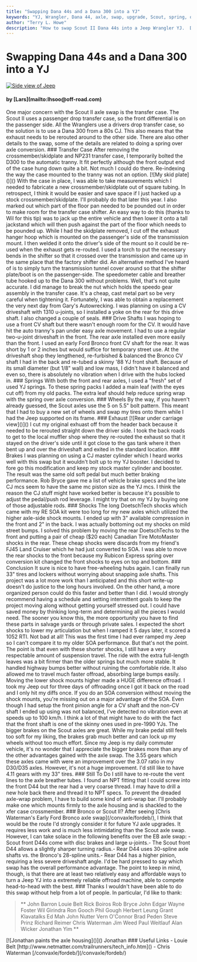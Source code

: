 ```yaml
---
title: "Swapping Dana 44s and a Dana 300 into a YJ"
keywords: "YJ, Wrangler, Dana 44, axle, swap, upgrade, Scout, spring, over, axle, SOA"
author: "Terry L. Howe"
description: "How to swap Scout II Dana 44s into a Jeep Wrangler YJ.  Details on how to do a spring over on a Wrangler YJ at the same time."
---
```


# Swapping Dana 44s and a Dana 300 into a YJ
[![Side view of Jeep]()]()
<H4>by [Lars](mailto:lhsoo@off-road.com)</H4>
One major concern with the Scout II axle swap is the transfer case.
The Scout II uses a passenger drop transfer case, so the front
differential is on the passenger side.  All the Wranglers use a
drivers drop transfer case, so the solution is to use a Dana 300
from a 80s CJ.  This also means that the exhaust needs to be
rerouted around to the other side.  There are also other details
to the swap, some of the details are related to doing a spring
over axle conversion.
### Transfer Case
After removing the crossmember/skidplate and NP231 transfer case,
I temporarily bolted the D300 to the automatic tranny.  It fit
perfectly although the front output end of the case hung down
quite a bit.  Not much I could do there.  Re-indexing the way
the case mounted to the tranny was not an option.
[![My skid plate]()]()
With the case in place, I was able to take measurements
which I needed to fabricate a new crossmember/skidplate out
of square tubing.  In retrospect, I think it would be easier
and save space if I just hacked up a stock
crossmember/skidplate.  I'll probably do that later this
year.
I also marked out which part of the floor pan needed
to be pounded out in order to make room for the transfer
case shifter.  An easy way to do this (thanks to Wil for
this tip) was to jack up the entire vehicle and then lower
it onto a tall jackstand which will then push against the
part of the floor which needs to be pounded up.
While I had the skidplate removed, I cut off the exhaust hanger hoop
which is mounted on the passenger's side of the transmission
mount.  I then welded it onto the driver's side of the mount
so it could be re-used when the exhaust gets re-routed.
I used a torch to put the necessary bends in the shifter so
that it crossed over the transmission and came up in the
same place that the factory shifter did.  An alternative
method I've heard of is to simply turn the transmission
tunnel cover around so that the shifter plate/boot is on the
passenger-side.
The speedometer cable and breather tube hooked up to the
Dana 300 without problems.  Well, that's not quite accurate.
I did manage to break the nut which holds the speedo gear
assembly in the transfer case.  It's a cheap, cast metal
part so be very careful when tightening it.  Fortunately, I
was able to obtain a replacement the very next day from
Gary's Autowrecking.
I was planning on using a CV driveshaft with 1310 u-joints,
so I installed a yoke on the rear for this drive shaft.  I
also changed a couple of seals.
### Drive Shafts
I was hoping to use a front CV shaft but there wasn't enough
room for the CV.  It would have hit the auto tranny's pan
under easy axle movement.  I had to use a regular
two-u-joint driveshaft in the front.
The rear axle installed even more easily than the front.  I
used an early Ford Bronco front CV shaft for the rear.  It
was short by 1 or 2 inches but would suffice for temporary
street use.
At the driveshaft shop they lengthened, re-furbished & balanced the
Bronco CV shaft I had in the back and re-tubed a skinny '88 YJ front
shaft.  Because of its small diameter (but 1/8" wall) and low mass,
I didn't have it balanced and even so, there is absolutely no
vibration when I drive with the hubs locked in.
### Springs
With both the front and rear axles, I used a "fresh" set of
used YJ springs.  To these spring packs I added a main leaf
(with the eyes cut off) from my old packs.  The extra leaf
should help reduce spring wrap with the spring over axle
conversion.
### Wheels
By the way, if you haven't already guessed, the Scout axles
use the 5 on 5.5" bolt pattern.  This meant that I had to
buy a new set of wheels and swap my tires onto them while I
had the Jeep supported on its frame.
### Exhaust
[![Rear under carriage view]()]()
I cut my original exhuast off from the header back because
it needed to be rerouted straight down the driver side.
I took the back roads to get to the local muffler shop where
they re-routed the exhaust so that it stayed on the driver's
side until it got close to the gas tank where it then bent
up and over the driveshaft and exited in the standard
location.
### Brakes
I was planning on using a CJ master cylinder which I heard
works well with this swap but it wouldn't bolt up to my YJ
booster.  I decided to fore go this modification and keep my
stock master cylinder and booster.  The result was the same
old soft pedal but much better braking performance.
Rob Bryce gave me a list of vehicle brake specs and the late
CJ mcs seem to have the same mc piston size as the YJ mcs.
I think the reason the CJ stuff might have worked better
is because it's possible to adjust the pedal/push rod leverage.
I might try that on my YJ by buying one of those adjustable rods.
### Shocks
The long DoetschTech shocks which came with my RE SOA kit
were too long for my new axles which utilized the higher
axle-side shock mounts.  I ended up with 3" available
compression in the front and 2" in the back.  I was actually
bottoming out my shocks on mild street bumps.  I solved this
problem by moving the rear DoetschTechs to the front and
putting a pair of cheap ($20 each) Canadian Tire MotoMaster
shocks in the rear.  These cheap shocks were discards from
my friend's FJ45 Land Cruiser which he had just converted to
SOA.  I was able to move the rear shocks to the front because
my Rubicon Express spring over conversion kit changed the
front shocks to eyes on top and bottom.
### Conclusion
It sure is nice to have free-wheeling
hubs again.  I can finally run 33" tires and lockers
without worrying about snapping axle shafts.
This project was a lot more work than I anticipated and this
short write-up doesn't do justice to the long hours
involved.  On the other hand, a more organized person could
do this faster and better than I did.
I would strongly
recommend having a schedule and setting intermittent goals
to keep the project moving along without getting yourself
stressed out.  I could have saved money by thinking
long-term and determining all the pieces I would need.  The
sooner you know this, the more opportunity you have to find
these parts in salvage yards or through private sales.
I expected the short shocks to lower my articulation but
when I ramped it 5 days later, it scored a 1052 RTI.  Not
bad at all!  This was the first time I had ever ramped my
Jeep so I can't compare it to my older SOA performance.  But
that's not the point.  The point is that even with these
shorter shocks, I still have a very respectable amount of
suspension travel.
The ride with the extra full-length leaves was a bit firmer
than the older springs but much more stable.  It handled
highway bumps better without ruining the comfortable ride.
It also allowed me to travel much faster offroad, absorbing
large bumps easily.
Moving the lower shock mounts higher made a HUGE difference
offroad.  I took my Jeep out for three days of offroading
once I got it back on the road and I only hit my diffs once.
If you do an SOA conversion without moving the shock mounts,
you're missing out on a major advantage of the SOA.
Even though I had setup the front pinion angle for a CV
shaft and the non-CV shaft I ended up using was not
balanced, I've detected no vibration even at speeds up to
100 km/h.  I think a lot of that might have to do with the
fact that the front shaft is one of the skinny ones used in
pre-1990 YJs.
The bigger brakes on the Scout axles are great.  While my
brake pedal still feels too soft for my liking, the brakes
grab much better and can lock up my wheels without too much
effort.  Since my Jeep is my daily commuter vehicle,
it's no wonder that I appreciate the bigger brakes
more than any of the other advantages gained with the
axle swap.
The 3.55 gears which these axles came with were an
improvement over the 3.07 ratio in my D30/D35 axles.
However, it's not a huge improvement.  I'd still like
to have 4.11 gears with my 33" tires.
### Still To Do
I still have to re-route the vent lines to the axle breather
tubes.  I found an NPT fitting that I could screw into the
front D44 but the rear had a very coarse thread.  I may have
to drill a new hole back there and thread it to NPT specs.
To prevent the dreaded axle-wrap problem, I have to build
some kind of anti-wrap bar.  I'll probably make one which
mounts firmly to the axle housing and is shackled to the
xfer case crossmember.
### Bronco or Scout II?
After seeing
[Chris Waterman's Early Ford Bronco axle swap](/convaxle/fordeb/), I think that
would be the route I'd strongly consider it for future
YJ axle upgrades.  It requires less work and is much
less intimidating than the Scout axle swap.  However,
I can take solace in the following benefits over the
EB axle swap:
- Scout front D44s come with disc brakes and large
u-joints.- The Scout front D44 allows a slightly sharper
turning radius.- Rear D44 uses 30-spline axle shafts vs. the
Bronco's 28-spline units.- Rear D44 has a higher pinion, requiring a less
severe driveshaft angle.
I'd be hard pressed to say which swap has the overall
performance advantage.  The point to keep in mind,
though, is that there are at least two relatively easy
and affordable ways to turn a Jeep YJ into a extremely
reliable offroad machine, able to compete head-to-head
with the best.
### Thanks
I wouldn't have been able to do this swap without help
from a lot of people.  In particular, I'd like to
thank:
<blockquote>
**
John Barron
Louie Belt
Rick Boiros
Rob Bryce
John Edgar
Wayne Foster
Wil Girindra
Ron Gooch
Phil Gough
Herbert Leung
Grant Klavatalks
Ed Mah
John Nutter
Vern O'Connor
Brad Peden
Steve Prinz
Richard Reimer
Chris Waterman
Jim Weed
Paul Weitlauf
Alan Wicker
Jonathan Yim
**
</blockquote>
[![Jonathan paints the axle housing]()]()
Jonathan
### Useful Links
- Louie Belt
[http://www.netmatter.com/trailrunners/tech_info.htm]()
- Chris Waterman
[/convaxle/fordeb/](/convaxle/fordeb/)
</blockquote>